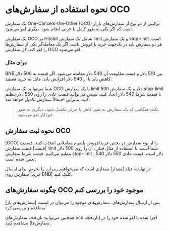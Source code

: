 # نحوه استفاده از سفارش‌های OCO

یک سفارش One-Cancels-the-Other (OCO) ترکیبی از دو نوع از سفارش‌های بازار است که اگر یکی به طور کامل یا جزئی انجام شود، دیگری لغو می‌شود.

یک سفارش OCO در Hitobit شامل یک سفارش limit  و یک سفارش stop-limit است. هر دو سفارش باید در یک‌جهت خرید یا فروش باشد. اگر یک معامله‌گر یکی از سفارش‌ها را لغو کند، کل سفارش OCO لغو می‌شود.

### برای مثال:

BNB بین 510 دلار و قیمت مقاومت آن 540 دلار معامله می‌شود. اگر قیمت به 500 دلار کاهش یابد یا از 540 دلار افزایش یابد، مایل به خرید هستید.

شما می‌توانید یک سفارش OCO با یک سفارش limit  500 دلار و یک سفارش stop-limit با قیمت شرط  540  دلار ایجاد کنید. سپس می‌توانید قیمت عادی را روی 550 دلار تنظیم کنید، بنابراین احتمالاً سفارش تکمیل خواهد شد.

> نکته: هنگامی که یک سفارش به طور کامل یا جزئی تکمیل شود، دیگری به طور خودکار لغو می‌شود.

## نحوه ثبت سفارش OCO

[OCO] را از نوع سفارش در بخش خرید/فروش پلتفرم معاملاتی انتخاب کنید.
قسمت [قیمت] قیمت سفارش limit  شما است. با استفاده از مثال قبلی، آن را روی 500 دلار تنظیم می‌کنیم. قیمت شرط سفارش stop-limit ، 540 دلار است. قیمت عادی 550 دلار تعیین شده است.

در نهایت، فیلد [مقدار] مقداری است که می‌خواهیم رمزارز را بخریم. برای ارسال سفارش روی [خرید BNB] کلیک کنید.

## چگونه سفارش‌های OCO موجود خود را بررسی کنم

پس از ارسال سفارش‌های، سفارش‌های موجود را می‌توان در لیست [سفارش‌های باز] مشاهده و بررسی کرد.

همچنین می‌توانید تاریخچه سفارش‌های oco اجرا شده یا لغو شده خود را در [تاریخچه سفارش‌ها] مشاهده کنید.
